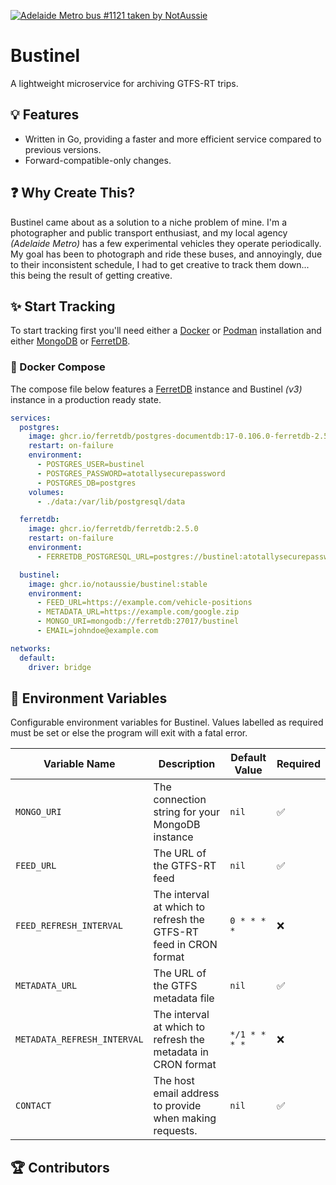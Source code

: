 [![Adelaide Metro bus #1121 taken by NotAussie](https://github.com/user-attachments/assets/093e6940-72eb-40f7-ac73-30b50a46e0bc)](https://github.com/notaussie)

# Bustinel

A lightweight microservice for archiving GTFS-RT trips.

## 💡 Features

- Written in Go, providing a faster and more efficient service compared to previous versions.
- Forward-compatible-only changes.

## ❓ Why Create This?

Bustinel came about as a solution to a niche problem of mine. I'm a photographer and public transport enthusiast, and my local agency _(Adelaide Metro)_ has a few experimental vehicles they operate periodically. My goal has been to photograph and ride these buses, and annoyingly, due to their inconsistent schedule, I had to get creative to track them down... this being the result of getting creative.

## ✨ Start Tracking

To start tracking first you'll need either a [Docker](https://docs.docker.com/) or [Podman](https://podman.io/) installation and either [MongoDB](https://www.mongodb.com/) or [FerretDB](https://ferretdb.com/).

### 🐋 Docker Compose

The compose file below features a [FerretDB](https://ferretdb.com/) instance and Bustinel _(v3)_ instance in a production ready state.

```yml
services:
  postgres:
    image: ghcr.io/ferretdb/postgres-documentdb:17-0.106.0-ferretdb-2.5.0
    restart: on-failure
    environment:
      - POSTGRES_USER=bustinel
      - POSTGRES_PASSWORD=atotallysecurepassword
      - POSTGRES_DB=postgres
    volumes:
      - ./data:/var/lib/postgresql/data

  ferretdb:
    image: ghcr.io/ferretdb/ferretdb:2.5.0
    restart: on-failure
    environment:
      - FERRETDB_POSTGRESQL_URL=postgres://bustinel:atotallysecurepassword@postgres:5432/postgres

  bustinel:
    image: ghcr.io/notaussie/bustinel:stable
    environment:
      - FEED_URL=https://example.com/vehicle-positions
      - METADATA_URL=https://example.com/google.zip
      - MONGO_URI=mongodb://ferretdb:27017/bustinel
      - EMAIL=johndoe@example.com

networks:
  default:
    driver: bridge
```

## 🔑 Environment Variables

Configurable environment variables for Bustinel. Values labelled as required must be set or else the program will exit with a fatal error.

| Variable Name               | Description                                                      | Default Value | Required |
| --------------------------- | ---------------------------------------------------------------- | ------------- | -------- |
| `MONGO_URI`                 | The connection string for your MongoDB instance                  | `nil`         | ✅       |
| `FEED_URL`                  | The URL of the GTFS-RT feed                                      | `nil`         | ✅       |
| `FEED_REFRESH_INTERVAL`     | The interval at which to refresh the GTFS-RT feed in CRON format | `0 * * * *`   | ❌       |
| `METADATA_URL`              | The URL of the GTFS metadata file                                | `nil`         | ✅       |
| `METADATA_REFRESH_INTERVAL` | The interval at which to refresh the metadata in CRON format     | `*/1 * * * *` | ❌       |
| `CONTACT`                   | The host email address to provide when making requests.          | `nil`         | ✅       |

## 🏆 Contributors

<!-- readme: collaborators,contributors -start -->
<!-- readme: collaborators,contributors -end -->
